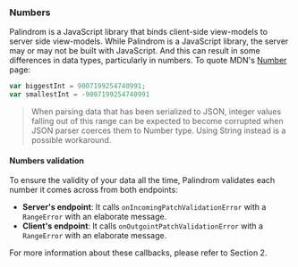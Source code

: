 ### Numbers

Palindrom is a JavaScript library that binds client-side view-models to server side view-models. While Palindrom is a JavaScript library, the server may or may not be built with JavaScript. And this can result in some differences in data types, particularly in numbers. To quote MDN's [Number](https://developer.mozilla.org/en-US/docs/Web/JavaScript/Reference/Global_Objects/Number) page:

```js
var biggestInt = 9007199254740991;
var smallestInt = -9007199254740991
```

> When parsing data that has been serialized to JSON, integer values falling out of this range can be expected to become corrupted when JSON parser coerces them to Number type. Using String instead is a possible workaround.

#### Numbers validation

To ensure the validity of your data all the time, Palindrom validates each number it comes across from both endpoints:

- **Server's endpoint**: It calls `onIncomingPatchValidationError` with a `RangeError` with an elaborate message.
- **Client's endpoint**: It calls `onOutgointPatchValidationError` with a `RangeError` with an elaborate message.

For more information about these callbacks, please refer to Section 2.

